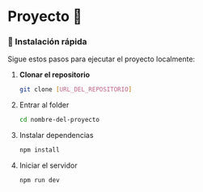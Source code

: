 # Proyecto 🚀

### 📌 Instalación rápida
Sigue estos pasos para ejecutar el proyecto localmente:

1. **Clonar el repositorio**  
   ```bash
   git clone [URL_DEL_REPOSITORIO]
2. Entrar al folder 
    ```bash
    cd nombre-del-proyecto

3. Instalar dependencias
    ```bash
    npm install
4. Iniciar el servidor
    ```bash
    npm run dev
